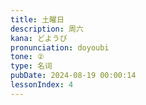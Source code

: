 ```yaml
---
title: 土曜日
description: 周六
kana: どようび
pronunciation: doyoubi
tone: ②
type: 名词
pubDate: 2024-08-19 00:00:14
lessonIndex: 4
---
```

